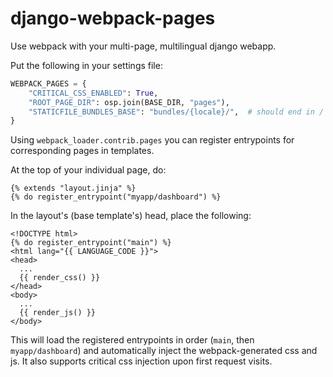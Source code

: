 # django-webpack-pages

Use webpack with your multi-page, multilingual django webapp.

Put the following in your settings file:

```python
WEBPACK_PAGES = {
    "CRITICAL_CSS_ENABLED": True,
    "ROOT_PAGE_DIR": osp.join(BASE_DIR, "pages"),
    "STATICFILE_BUNDLES_BASE": "bundles/{locale}/",  # should end in /
}
```

Using `webpack_loader.contrib.pages` you can register entrypoints for corresponding pages in templates.

At the top of your individual page, do:

```jinja2
{% extends "layout.jinja" %}
{% do register_entrypoint("myapp/dashboard") %}
```

In the layout's (base template's) head, place the following:

```jinja2
<!DOCTYPE html>
{% do register_entrypoint("main") %}
<html lang="{{ LANGUAGE_CODE }}">
<head>
  ...
  {{ render_css() }}
</head>
<body>
  ...
  {{ render_js() }}
</body>
```

This will load the registered entrypoints in order (`main`, then `myapp/dashboard`) and automatically inject
the webpack-generated css and js. It also supports critical css injection upon first request visits.
